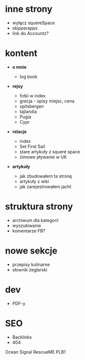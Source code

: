 inne strony
===========
* wyłącz squereSpace
* skipperapps
* link do Accountz?

kontent
=========
* **o mnie**
    * log book 

* **rejsy**
    * fotki w index
    * grecja - opisy miejsc, cena
    * spitsbergen
    * tajlandia
    * Pugia
    * Cypr
    
* **relacje**
    * index
    * Set First Sail 
    * stare artykuły z squere space
    * zimowe pływanie w UK
        
* **artykuły**
    * jak zbudowałem ta stronę
    * artykuły z wiki
    * jak zarejestrowałem jacht


struktura strony
==================
* archiwum dla kategorii
* wyszukiwanie
* komentarze FB?

nowe sekcje
===========
* przepisy kulinarne
* słownik żeglarski

dev
====
* PDF-y

SEO
=====
* Backlinks
* 404



Ocean Signal RescueME PLB1